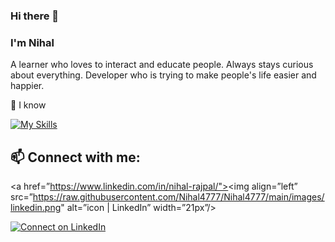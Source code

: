 ### Hi there 👋

### I'm Nihal

A learner who loves to interact and educate people. Always stays curious about everything. Developer who is trying to make people's life easier and happier.

🔭 I know

[![My Skills](https://skills.thijs.gg/icons?i=c,cpp,html,css,js,java,nodejs,php,mysql,laravel)](https://github.com/Nihal4777)


<!--
**Nihal4777/Nihal4777** is a ✨ _special_ ✨ repository because its `README.md` (this file) appears on your GitHub profile.

Here are some ideas to get you started:

- 🔭 I’m currently working on ...
- 🌱 I’m currently learning ...
- 👯 I’m looking to collaborate on ...
- 🤔 I’m looking for help with ...
- 💬 Ask me about ...
- 📫 How to reach me: ...
- 😄 Pronouns: ...
- ⚡ Fun fact: ...
-->

## 📫 Connect with me: 

<a href=”https://www.linkedin.com/in/nihal-rajpal/"><img align=”left” src=”https://raw.githubusercontent.com/Nihal4777/Nihal4777/main/images/linkedin.png" alt=”icon | LinkedIn” width=”21px”/></a>


[![Connect on LinkedIn](https://img.shields.io/badge/--linkedin?label=LinkedIn&logo=LinkedIn&style=social)](https://www.linkedin.com/in/nihal-rajpal)
